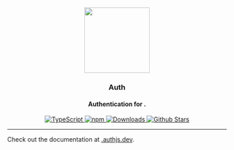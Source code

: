 <p align="center">
   <br/>
   <a href="https://authjs.dev" target="_blank"><img width="150px" src="https://authjs.dev/img/logo-sm.png" /></a>
   <h3 align="center"><framework-name> Auth</a></h3>
   <h4 align="center">Authentication for <framework-name>.</h4>
   <p align="center" style="align: center;">
      <a href="https://npm.im/next-auth">
        <img src="https://img.shields.io/badge/TypeScript-blue?style=flat-square" alt="TypeScript" />
      </a>
      <a href="https://npm.im/@auth/<framework-id>">
        <img alt="npm" src="https://img.shields.io/npm/v/@auth/<framework-id>?color=green&label=@auth/<framework-id>&style=flat-square">
      </a>
      <a href="https://www.npmtrends.com/@auth/<framework-id>">
        <img src="https://img.shields.io/npm/dm/@auth/<framework-id>?label=%20downloads&style=flat-square" alt="Downloads" />
      </a>
      <a href="https://github.com/nextauthjs/next-auth/stargazers">
        <img src="https://img.shields.io/github/stars/nextauthjs/next-auth?style=flat-square" alt="Github Stars" />
      </a>
   </p>
</p>

---

Check out the documentation at [<framework-id>.authjs.dev](https://<framework-id>.authjs.dev).
